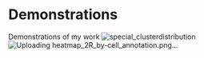# Demonstrations
Demonstrations of my work
![special_clusterdistribution](https://github.com/user-attachments/assets/7fdd89b0-3769-4ca4-be22-fedfe612f9a9)
![Uploading heatmap_2R_by-cell_annotation.png…]()
